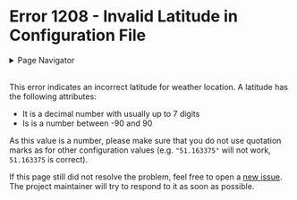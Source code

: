 # Error 1208 - Invalid Latitude in Configuration File

<details>
<summary>Page Navigator</summary>
<ul style="list-style: '>>>  '"><li><a href="../">Main Page</a></li>
<li><a href="../errors">Error Pages</a></li>
<li><a href="https://github.com/smolinde/iot-dashboard/issues">Other Issues</a></li></ul>
</details><br>

This error indicates an incorrect latitude for weather location. A latitude has the following attributes:

- It is a decimal number with usually up to 7 digits
- Is is a number between -90 and 90

As this value is a number, please make sure that you do not use quotation marks as for other configuration values (e.g. `"51.163375"` will not work, `51.163375` is correct).

If this page still did not resolve the problem, feel free to open a [new issue](https://github.com/smolinde/iot-dashboard/issues/new?template=BLANK_ISSUE). The project maintainer will try to respond to it as soon as possible.